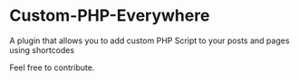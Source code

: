 # Custom-PHP-Everywhere
A plugin that allows you to add custom PHP Script to your posts and pages using shortcodes


Feel free to contribute.
